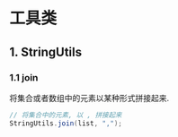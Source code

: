 # 工具类

## 1. StringUtils

### 1.1 join

将集合或者数组中的元素以某种形式拼接起来.

```java
// 将集合中的元素, 以 , 拼接起来
StringUtils.join(list, ",");
```

